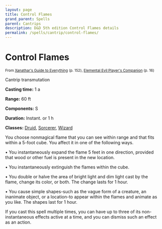 ```yaml
---
layout: page
title: Control Flames
grand_parent: Spells
parent: Cantrips 
description: D&D 5th edition Control Flames details
permalink: /spells/cantrip/control-flames/
---
```


# Control Flames

<small>From <a target="_blank" href="https://dnd.wizards.com/products/tabletop-games/rpg-products/xanathars-guide-everything">Xanathar's Guide to Everything</a> (p. 152), <a target="_blank" href="https://dnd.wizards.com/products/tabletop-games/rpg-products/player%E2%80%99s-companion">Elemental Evil Player's Companion</a> (p. 16)</small>


Cantrip transmutation

**Casting time:** 1 a

**Range:** 60 ft

**Components:** S 

**Duration:** Instant. or 1 h

**Classes:** [Druid](/classes/druid/), [Sorcerer](/classes/sorcerer/), [Wizard](/classes/wizard/)

You choose nonmagical flame that you can see within range and that fits within a 5-foot cube. You affect it in one of the following ways.

 • You instantaneously expand the flame 5 feet in one direction, provided that wood or other fuel is present in the new location.

 • You instantaneously extinguish the flames within the cube.

 • You double or halve the area of bright light and dim light cast by the flame, change its color, or both. The change lasts for 1 hour.

 • You cause simple shapes-such as the vague form of a creature, an inanimate object, or a location-to appear within the flames and animate as you like. The shapes last for 1 hour.

   If you cast this spell multiple times, you can have up to three of its non-instantaneous effects active at a time, and you can dismiss such an effect as an action.